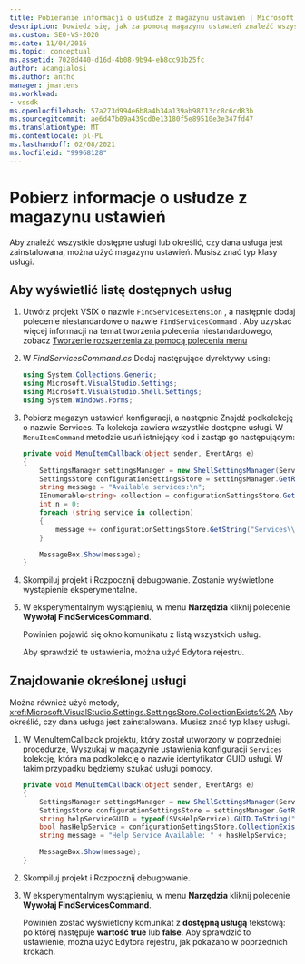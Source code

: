```yaml
---
title: Pobieranie informacji o usłudze z magazynu ustawień | Microsoft Docs
description: Dowiedz się, jak za pomocą magazynu ustawień znaleźć wszystkie dostępne usługi lub określić, czy dana usługa jest zainstalowana.
ms.custom: SEO-VS-2020
ms.date: 11/04/2016
ms.topic: conceptual
ms.assetid: 7028d440-d16d-4b08-9b94-eb8cc93b25fc
author: acangialosi
ms.author: anthc
manager: jmartens
ms.workload:
- vssdk
ms.openlocfilehash: 57a273d994e6b8a4b34a139ab98713cc8c6cd83b
ms.sourcegitcommit: ae6d47b09a439cd0e13180f5e89510e3e347fd47
ms.translationtype: MT
ms.contentlocale: pl-PL
ms.lasthandoff: 02/08/2021
ms.locfileid: "99968128"
---
```

# <a name="get-service-information-from-the-settings-store"></a>Pobierz informacje o usłudze z magazynu ustawień
Aby znaleźć wszystkie dostępne usługi lub określić, czy dana usługa jest zainstalowana, można użyć magazynu ustawień. Musisz znać typ klasy usługi.

## <a name="to-list-the-available-services"></a>Aby wyświetlić listę dostępnych usług

1. Utwórz projekt VSIX o nazwie `FindServicesExtension` , a następnie dodaj polecenie niestandardowe o nazwie `FindServicesCommand` . Aby uzyskać więcej informacji na temat tworzenia polecenia niestandardowego, zobacz [Tworzenie rozszerzenia za pomocą polecenia menu](../extensibility/creating-an-extension-with-a-menu-command.md)

2. W *FindServicesCommand.cs* Dodaj następujące dyrektywy using:

    ```csharp
    using System.Collections.Generic;
    using Microsoft.VisualStudio.Settings;
    using Microsoft.VisualStudio.Shell.Settings;
    using System.Windows.Forms;
    ```

3. Pobierz magazyn ustawień konfiguracji, a następnie Znajdź podkolekcję o nazwie Services. Ta kolekcja zawiera wszystkie dostępne usługi. W `MenuItemCommand` metodzie usuń istniejący kod i zastąp go następującym:

    ```csharp
    private void MenuItemCallback(object sender, EventArgs e)
    {
        SettingsManager settingsManager = new ShellSettingsManager(ServiceProvider);
        SettingsStore configurationSettingsStore = settingsManager.GetReadOnlySettingsStore(SettingsScope.Configuration);
        string message = "Available services:\n";
        IEnumerable<string> collection = configurationSettingsStore.GetSubCollectionNames("Services");
        int n = 0;
        foreach (string service in collection)
        {
            message += configurationSettingsStore.GetString("Services\\" + service, "Name", "Unknown") + "\n";
        }

        MessageBox.Show(message);
    }
    ```

4. Skompiluj projekt i Rozpocznij debugowanie. Zostanie wyświetlone wystąpienie eksperymentalne.

5. W eksperymentalnym wystąpieniu, w menu **Narzędzia** kliknij polecenie **Wywołaj FindServicesCommand**.

     Powinien pojawić się okno komunikatu z listą wszystkich usług.

     Aby sprawdzić te ustawienia, można użyć Edytora rejestru.

## <a name="find-a-specific-service"></a>Znajdowanie określonej usługi
 Można również użyć metody, <xref:Microsoft.VisualStudio.Settings.SettingsStore.CollectionExists%2A> Aby określić, czy dana usługa jest zainstalowana. Musisz znać typ klasy usługi.

1. W MenuItemCallback projektu, który został utworzony w poprzedniej procedurze, Wyszukaj w magazynie ustawienia konfiguracji `Services` kolekcję, która ma podkolekcję o nazwie identyfikator GUID usługi. W takim przypadku będziemy szukać usługi pomocy.

    ```csharp
    private void MenuItemCallback(object sender, EventArgs e)
    {
        SettingsManager settingsManager = new ShellSettingsManager(ServiceProvider);
        SettingsStore configurationSettingsStore = settingsManager.GetReadOnlySettingsStore(SettingsScope.Configuration);
        string helpServiceGUID = typeof(SVsHelpService).GUID.ToString("B").ToUpper();
        bool hasHelpService = configurationSettingsStore.CollectionExists("Services\\" + helpServiceGUID);
        string message = "Help Service Available: " + hasHelpService;

        MessageBox.Show(message);
    }
    ```

2. Skompiluj projekt i Rozpocznij debugowanie.

3. W eksperymentalnym wystąpieniu, w menu **Narzędzia** kliknij polecenie **Wywołaj FindServicesCommand**.

     Powinien zostać wyświetlony komunikat z **dostępną usługą**  tekstową: po której następuje **wartość true** lub **false**. Aby sprawdzić to ustawienie, można użyć Edytora rejestru, jak pokazano w poprzednich krokach.
